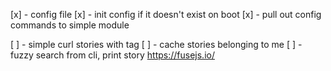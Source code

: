 [x] - config file
  [x] - init config if it doesn't exist on boot
  [x] - pull out config commands to simple module

[ ] - simple curl stories with tag
  [ ] - cache stories belonging to me
  [ ] - fuzzy search from cli, print story  https://fusejs.io/
